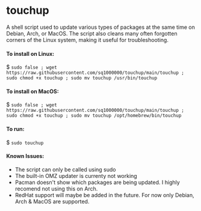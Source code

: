 # touchup

A shell script used to update various types of packages at the same time on Debian, Arch, or MacOS. The script also cleans many often forgotten corners of the Linux system, making it useful for troubleshooting.

#### To install on Linux:

$ ```sudo false ; wget https://raw.githubusercontent.com/sq1000000/touchup/main/touchup ; sudo chmod +x touchup ; sudo mv touchup /usr/bin/touchup```

#### To install on MacOS:

$ ```sudo false ; wget https://raw.githubusercontent.com/sq1000000/touchup/main/touchup ; sudo chmod +x touchup ; sudo mv touchup /opt/homebrew/bin/touchup```

#### To run:

$ ```sudo touchup```

#### Known Issues:
- The script can only be called using sudo
- The built-in OMZ updater is currenty not working
- Pacman doesn't show which packages are being updated. I highly recomend not using this on Arch.
- RedHat support will maybe be added in the future. For now only Debian, Arch & MacOS are supported.
